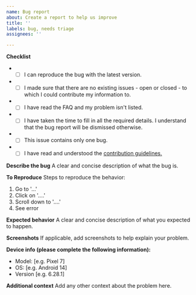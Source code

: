 ```yaml
---
name: Bug report
about: Create a report to help us improve
title: ''
labels: bug, needs triage
assignees: ''

---
```


**Checklist**
 -  - [ ] I can reproduce the bug with the latest version. 
 -  - [ ] I made sure that there are no existing issues - open or closed - to which I could contribute my information to.
 -  - [ ]  I have read the FAQ and my problem isn't listed.
 -  - [ ]  I have taken the time to fill in all the required details. I understand that the bug report will be dismissed otherwise.
 -  - [ ]  This issue contains only one bug.
 -  - [ ]  I have read and understood the [contribution guidelines.](https://github.com/FossifyOrg/General-Discussion?tab=readme-ov-file#faq)

**Describe the bug**
A clear and concise description of what the bug is.

**To Reproduce**
Steps to reproduce the behavior:
1. Go to '...'
2. Click on '....'
3. Scroll down to '....'
4. See error

**Expected behavior**
A clear and concise description of what you expected to happen.

**Screenshots**
If applicable, add screenshots to help explain your problem.

**Device info (please complete the following information):**
 - Model: [e.g. Pixel 7]
 - OS: [e.g. Android 14]
 - Version [e.g. 6.28.1]

**Additional context**
Add any other context about the problem here.
